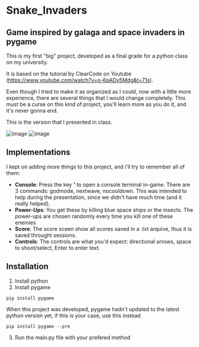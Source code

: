 # Snake_Invaders
 ## Game inspired by galaga and space invaders in pygame

This is my first "big" project, developed as a final grade for a python class on my university. 

It is based on the tutorial by ClearCode on Youtube (https://www.youtube.com/watch?v=o-6pADy5Mdg&t=71s).

Even though I tried to make it as organized as I could, now with a little more experience, there are several things that I would change completely. This must be a curse on this kind of project, you'll learn more as you do it, and it's never gonna end. 

This is the version that I presented in class. 

![image](https://user-images.githubusercontent.com/120763485/208255588-3742cc0c-6df6-4dab-b00c-7aaaa08a3139.png)
![image](https://user-images.githubusercontent.com/120763485/208255631-b6c54e2b-eb3a-464c-9345-b4b004bfe389.png)

## Implementations
I kept on adding more things to this project, and i'll try to remember all of them:
* **Console**: Press the key **'** to open a console terminal in-game. There are 3 commands: godmode, nextwave, nocooldown.
  This was intended to help during the presentation, since we didn't have much time (and it really helped).
* **Power-Ups**: You get these by killing blue space ships or the insects. The power-ups are chosen randomly every time you kill one of these enemies
* **Score**: The score sceen show all scores saved in a .txt arquive, thus it is saved throught sessions. 
* **Controls**: The controls are what you'd expect: directional arrows, space to shoot/select, Enter to enter text. 

## Installation
1. Install python
2. Install pygame
```
pip install pygame
```
When this project was developed, pygame hadn't updated to the latest python version yet, if this is your case, use this instead
```
pip install pygame --pre
```
3. Run the main.py file with your prefered method
